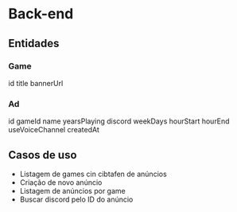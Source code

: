 # Back-end

## Entidades

### Game

id
title
bannerUrl

### Ad

id 
gameId
name
yearsPlaying
discord
weekDays
hourStart
hourEnd
useVoiceChannel
createdAt

## Casos de uso

- Listagem de games cin cibtafen de anúncios
- Criação de novo anúncio
- Listagem de anúncios por game
- Buscar discord pelo ID do anúncio